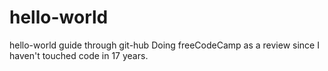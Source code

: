 # hello-world
hello-world guide through git-hub
Doing freeCodeCamp as a review since I haven't touched code in 17 years.
